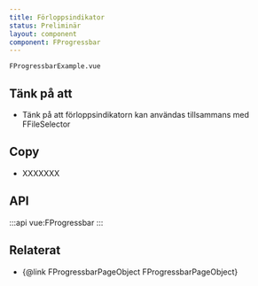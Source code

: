 ```yaml
---
title: Förloppsindikator
status: Preliminär
layout: component
component: FProgressbar
---
```


```import live-example
FProgressbarExample.vue
```

## Tänk på att

- Tänk på att förloppsindikatorn kan användas tillsammans med FFileSelector

## Copy

- XXXXXXX

## API

:::api
vue:FProgressbar
:::

## Relaterat

- {@link FProgressbarPageObject FProgressbarPageObject}
